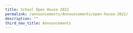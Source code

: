 ```yaml
---
title: School Open House 2022
permalink: /announcements/Announcements/open-house-2022/
description: ""
third_nav_title: Announcements
---
```

